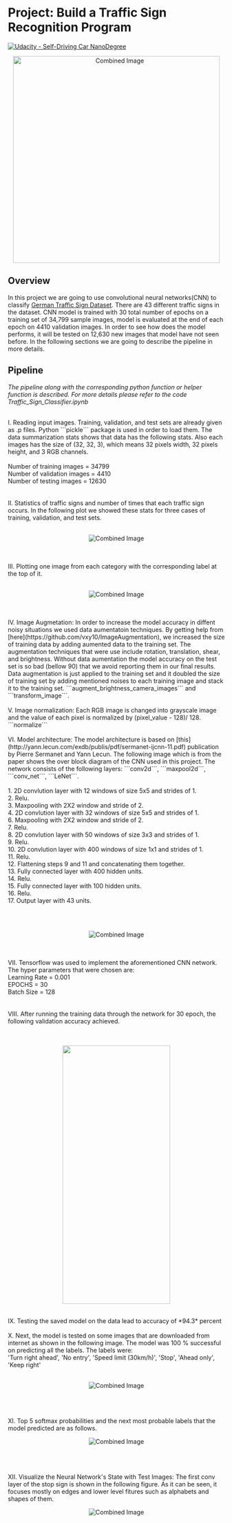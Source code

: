 # **Project: Build a Traffic Sign Recognition Program** 
[![Udacity - Self-Driving Car NanoDegree](https://s3.amazonaws.com/udacity-sdc/github/shield-carnd.svg)](http://www.udacity.com/drive)

<p align="center"><img src="examples/title.png" width="480" alt="Combined Image"></p>

Overview
---
In this project we are going to use convolutional neural networks(CNN) to classify [German Traffic Sign Dataset](http://benchmark.ini.rub.de/?section=gtsrb&subsection=dataset). There are 43 different traffic signs in the dataset. CNN model is trained with 30 total number of epochs on a training set of 34,799 sample images, model is evaluated at the end of each epoch on 4410 validation images. In order to see how does the model performs, it will be tested on 12,630 new images that model have not seen before. In the following sections we are going to describe the pipeline in more details. 


Pipeline
---
*The pipeline along with the corresponding python function or helper function is described. For more details please refer to the code Traffic_Sign_Classifier.ipynb*

<br>
I. Reading input images. Training, validation, and test sets are already given as .p files. Python ```pickle``` package is used in order to load them. The data summarization stats shows that data has the following stats. Also each images has the size of (32, 32, 3), which means 32 pixels width, 32 pixels height, and 3 RGB channels.
</br>
<br>
Number of training images = 34799
</br>
Number of validation images = 4410
<br>
Number of testing images = 12630
</br>
<br></br>
II. Statistics of traffic signs and number of times that each traffic sign occurs. In the following plot we showed these stats for three cases of training, validation, and test sets.
<br></br>
<p align="center"><img src="examples/visualize_data.png" alt="Combined Image" /></p>
<br></br>
III. Plotting one image from each category with the corresponding label at the top of it.
<br></br>
<p align="center"><img src="examples/title.png" alt="Combined Image" /></p>
<br></br>
IV. Image Augmetation: In order to increase the model accuracy in diffent noisy situations we used data aumentatoin techniques. By getting help from [here](https://github.com/vxy10/ImageAugmentation), we increased the size of training data by adding aumented data to the training set. The augmentation techniques that were use include rotation, translation, shear, and brightness. Without data aumentation the model accuracy on the test set is so bad (bellow 90) that we avoid reporting them in our final results. Data augmentation is just applied to the training set and it doubled the size of training set by adding mentioned noises to each training image and stack it to the training set. ```augment_brightness_camera_images``` and ```transform_image```.
<br></br>
V. Image normalization: Each RGB image is changed into grayscale image and the value of each pixel is normalized by (pixel_value - 128)/ 128. ```normalize```
<br></br>
VI. Model architecture: The model architecture is based on [this](http://yann.lecun.com/exdb/publis/pdf/sermanet-ijcnn-11.pdf) publication by Pierre Sermanet and Yann Lecun. The following image which is from the paper shows the over block diagram of the CNN used in this project. The network consists of the following layers: ```conv2d```, ```maxpool2d```, ```conv_net```, ```LeNet```.
<br>
</br>
1. 2D convlution layer with 12 windows of size 5x5 and strides of 1. 
<br>
2. Relu.
</br>
3. Maxpooling with 2X2 window and stride of 2.
<br>
4. 2D convlution layer with 32 windows of size 5x5 and strides of 1. 
</br>
6. Maxpooling with 2X2 window and stride of 2.
<br>
7. Relu.
</br>
8. 2D convlution layer with 50 windows of size 3x3 and strides of 1. 
<br>
9. Relu.
</br>
10. 2D convlution layer with 400 windows of size 1x1 and strides of 1.
<br>
11. Relu.
</br>
12. Flattening steps 9 and 11 and concatenating them together.
<br>
13. Fully connected layer with 400 hidden units.
</br>
14. Relu.
<br>
15. Fully connected layer with 100 hidden units.
</br>
16. Relu.
<br>
17. Output layer with 43 units.
</br>

<br></br>
<p align="center"><img src="examples/CNN.png" alt="Combined Image" ></p>
<br></br>
VII. Tensorflow was used to implement the aforementioned CNN network. The hyper parameters that were chosen are:
<br>
Learning Rate = 0.001
</br>
EPOCHS = 30
<br>
Batch Size = 128
</br>
<br></br>
VIII. After running the training data through the network for 30 epoch, the following validation accuracy achieved.
<br></br>
<br>
<p align="center"><img src="examples/Valid_accuracy.png" width = "250" height="600" align="middle"></p>
</br>
IX. Testing the saved model on the data lead to accuracy of *94.3* percent
<br></br>
X. Next, the model is tested on some images that are downloaded from internet as shown in the following image. The model was 100 % successful on predicting all the labels. The labels were:
<br>
'Turn right ahead', 'No entry', 'Speed limit (30km/h)', 'Stop', 'Ahead only', 'Keep right'
</br>
<br>
<p align="center"><img src="examples/othersigns.png" alt="Combined Image" >	</p>
</br>
<br></br>
XI. Top 5 softmax probabilities and the next most probable labels that the model predicted are as follows.
<br>
<p align="center"><img src="examples/Labels.png" alt="Combined Image" >	</p>
</br>
<br></br>
XII. Visualize the Neural Network's State with Test Images: The first conv layer of the stop sign is shown in the following figure. As it can be seen, it focuses mostly on edges and lower level fitures such as alphabets and shapes of them.
<br>
<p align="center"><img src="examples/ConvLayer_StopSign.png" alt="Combined Image" >	</p>
</br>
<br></br>
